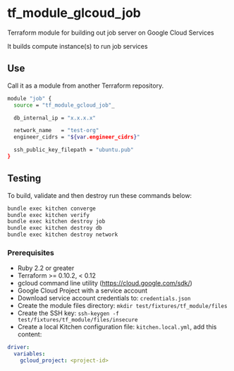 # tf_module_glcoud_job

Terraform module for building out job server on Google Cloud Services

It builds compute instance(s) to run job services

## Use

Call it as a module from another Terraform repository.

```sh
module "job" {
  source = "tf_module_gcloud_job"_

  db_internal_ip = "x.x.x.x"

  network_name   = "test-org"
  engineer_cidrs = "${var.engineer_cidrs}"

  ssh_public_key_filepath = "ubuntu.pub"
}
```

## Testing

To build, validate and then destroy run these commands below:

```sh
bundle exec kitchen converge
bundle exec kitchen verify
bundle exec kitchen destroy job
bundle exec kitchen destroy db
bundle exec kitchen destroy network
```

### Prerequisites

- Ruby 2.2 or greater
- Terraform >= 0.10.2, < 0.12
- gcloud command line utility (https://cloud.google.com/sdk/)
- Google Cloud Project with a service account
- Download service account credentials to: `credentials.json`
- Create the module files directory: `mkdir test/fixtures/tf_module/files`
- Create the SSH key: `ssh-keygen -f test/fixtures/tf_module/files/insecure`
- Create a local Kitchen configuration file: `kitchen.local.yml`, add this content:

```yml
driver:
  variables:
    gcloud_project: <project-id>
```
